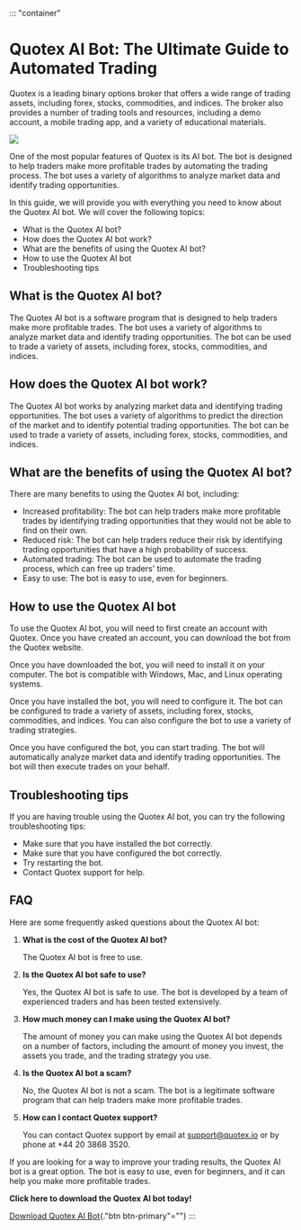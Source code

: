 ::: \"container\"
# Quotex AI Bot: The Ultimate Guide to Automated Trading

Quotex is a leading binary options broker that offers a wide range of
trading assets, including forex, stocks, commodities, and indices. The
broker also provides a number of trading tools and resources, including
a demo account, a mobile trading app, and a variety of educational
materials.

[![](https://static.quotex.io/files/4_en/300_250.jpg)](https://traff.sbs/brokerqxlid)

One of the most popular features of Quotex is its AI bot. The bot is
designed to help traders make more profitable trades by automating the
trading process. The bot uses a variety of algorithms to analyze market
data and identify trading opportunities.

In this guide, we will provide you with everything you need to know
about the Quotex AI bot. We will cover the following topics:

-   What is the Quotex AI bot?
-   How does the Quotex AI bot work?
-   What are the benefits of using the Quotex AI bot?
-   How to use the Quotex AI bot
-   Troubleshooting tips

## What is the Quotex AI bot?

The Quotex AI bot is a software program that is designed to help traders
make more profitable trades. The bot uses a variety of algorithms to
analyze market data and identify trading opportunities. The bot can be
used to trade a variety of assets, including forex, stocks, commodities,
and indices.

## How does the Quotex AI bot work?

The Quotex AI bot works by analyzing market data and identifying trading
opportunities. The bot uses a variety of algorithms to predict the
direction of the market and to identify potential trading opportunities.
The bot can be used to trade a variety of assets, including forex,
stocks, commodities, and indices.

## What are the benefits of using the Quotex AI bot?

There are many benefits to using the Quotex AI bot, including:

-   Increased profitability: The bot can help traders make more
    profitable trades by identifying trading opportunities that they
    would not be able to find on their own.
-   Reduced risk: The bot can help traders reduce their risk by
    identifying trading opportunities that have a high probability of
    success.
-   Automated trading: The bot can be used to automate the trading
    process, which can free up traders\' time.
-   Easy to use: The bot is easy to use, even for beginners.

## How to use the Quotex AI bot

To use the Quotex AI bot, you will need to first create an account with
Quotex. Once you have created an account, you can download the bot from
the Quotex website.

Once you have downloaded the bot, you will need to install it on your
computer. The bot is compatible with Windows, Mac, and Linux operating
systems.

Once you have installed the bot, you will need to configure it. The bot
can be configured to trade a variety of assets, including forex, stocks,
commodities, and indices. You can also configure the bot to use a
variety of trading strategies.

Once you have configured the bot, you can start trading. The bot will
automatically analyze market data and identify trading opportunities.
The bot will then execute trades on your behalf.

## Troubleshooting tips

If you are having trouble using the Quotex AI bot, you can try the
following troubleshooting tips:

-   Make sure that you have installed the bot correctly.
-   Make sure that you have configured the bot correctly.
-   Try restarting the bot.
-   Contact Quotex support for help.

## FAQ

Here are some frequently asked questions about the Quotex AI bot:

1.  **What is the cost of the Quotex AI bot?**

    The Quotex AI bot is free to use.

2.  **Is the Quotex AI bot safe to use?**

    Yes, the Quotex AI bot is safe to use. The bot is developed by a
    team of experienced traders and has been tested extensively.

3.  **How much money can I make using the Quotex AI bot?**

    The amount of money you can make using the Quotex AI bot depends on
    a number of factors, including the amount of money you invest, the
    assets you trade, and the trading strategy you use.

4.  **Is the Quotex AI bot a scam?**

    No, the Quotex AI bot is not a scam. The bot is a legitimate
    software program that can help traders make more profitable trades.

5.  **How can I contact Quotex support?**

    You can contact Quotex support by email at support@quotex.io or by
    phone at +44 20 3868 3520.

If you are looking for a way to improve your trading results, the Quotex
AI bot is a great option. The bot is easy to use, even for beginners,
and it can help you make more profitable trades.

**Click here to download the Quotex AI bot today!**

[Download Quotex AI Bot](\%22https://traff.sbs/brokerqxlid\%22){."btn
btn-primary"=""}
:::

